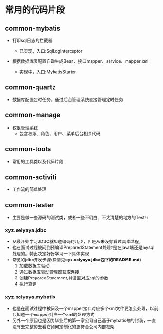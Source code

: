 # 常用的代码片段


## common-mybatis
+ 打印sql日志的拦截器
    - 已实现，入口:SqlLogInterceptor
    
+ 根据数据库表配置自动生成Bean、接口mapper、service、mapper.xml
    - 实现中，入口:MybatisStarter

## common-quartz
+ 数据库配置定时任务，通过后台管理系统直接管理定时任务

## common-manage
+ 权限管理系统
    - 包含权限、角色、用户、菜单后台相关代码

## common-tools
+ 常用的工具类以及代码片段

## common-activiti
+ 工作流的简单处理

## common-tester
+ 主要是做一些源码的测试类，或者一些不明白、不太清楚的地方的Tester

### xyz.seiyaya.jdbc
+ 从最开始学习JDBC就知道编码的几步，但是从来没有看过具体过程。
+ 也在面试过程被问到预编译PreparedStatement处理`?`是在java端还是mysql处理的。特此决定好好学习一下具体实现
+ 常见的jdbc开发步骤(详情见**xyz.seiyaya.jdbc包下的README.md**)
    1. 加载数据库驱动
    2. 通过数据库驱动管理器获取连接
    3. 创建PreparedStatement,并设置对应sql的参数
    4. 执行查询

### xyz.seiyaya.mybatis
+ 也是在面试过程中被问及一个mapper接口对应多个xml文件要怎么处理，以前只知道一个mapper对应一个xml的处理方式
+ 另外一个原因也是因为毕业后的第一家公司自己基于mybatis做的封装，一直没有去完整的去看它如何定制化的更符合公司内部框架